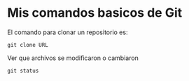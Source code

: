 # Mis comandos basicos de Git

El comando para clonar un repositorio es:

```
git clone URL
```
Ver que archivos se modificaron o cambiaron

```
git status
```